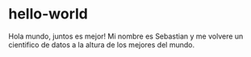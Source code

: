 # hello-world
Hola mundo, juntos es mejor!
Mi nombre es Sebastian y me volvere un cientifico de datos a la altura de los mejores del mundo.
